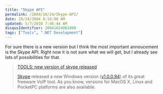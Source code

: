 ```yaml
---
title: "Skype API"
permalink: /2004/10/24/Skype-API/
date: 10/24/2004 8:18:00 AM
updated: 5/7/2010 7:46:44 AM
disqusIdentifier: 20041024081800
tags: ["Tools", ".NET Development"]
---
```

For sure there is a new version but I think the most important annoucement is the Skype API. Right now it is not sure what we will get, but I already see lots of possibilities for that. 

<!-- more -->
> [TOOLS: new version of skype released](http://www.didierbeck.com/2004_10_01_blogs.php#109855002736926306)
> 
> [Skype](http://www.skype.com/) released a new Windows version ([v1.0.0.94](http://www.skype.com/go/getskype)) of its great freeware VoIP tool. As you know, versions for MacOS X, Linux and PocketPC platforms are also available.
